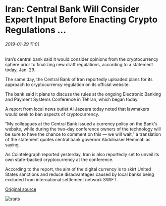 # Iran: Central Bank Will Consider Expert Input Before Enacting Crypto Regulations ...

###### 2019-01-29 11:01

Iran’s central bank said it would consider opinions from the cryptocurrency sphere prior to finalizing new draft regulations, according to a statement today, Jan. 29.

The same day, the Central Bank of Iran reportedly uploaded plans for its approach to cryptocurrency regulation on its official website.

The bank said it plans to discuss the rules at the ongoing Electronic Banking and Payment Systems Conference in Tehran, which began today.

A report from local news outlet Al Jazeera today noted that lawmakers would seek to ban aspects of cryptocurrency.

“My colleagues at the Central Bank issued a currency policy on the Bank's website, while during the two-day conference owners of the technology will be sure to have the chance to comment on this — we will wait,” a translation of the statement quotes central bank governor Abdolnaser Hemmati as saying.

As Cointelegraph reported yesterday, Iran is also reportedly set to unveil its own state-backed cryptocurrency at the conference.

According to the report, the aim of the digital currency is to skirt United States sanctions and reduce disadvantages caused by local banks being excluded from international settlement network SWIFT.

[Original source](https://cointelegraph.com/news/iran-central-bank-will-consider-expert-input-before-enacting-crypto-regulations)

![stats](https://c.statcounter.com/11760860/0/a89fa40b/1/ "stats")